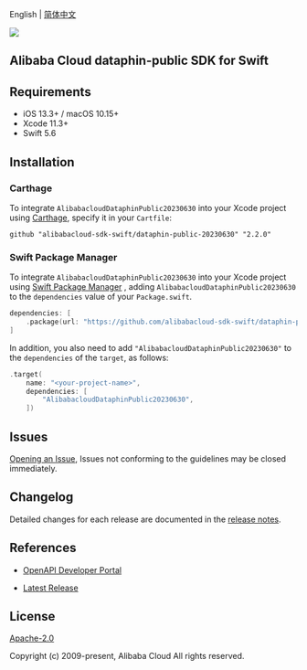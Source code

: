 English | [简体中文](README-CN.md)

![](https://aliyunsdk-pages.alicdn.com/icons/AlibabaCloud.svg)

## Alibaba Cloud dataphin-public SDK for Swift

## Requirements

- iOS 13.3+ / macOS 10.15+
- Xcode 11.3+
- Swift 5.6

## Installation

### Carthage

To integrate `AlibabacloudDataphinPublic20230630` into your Xcode project using [Carthage](https://github.com/Carthage/Carthage), specify it in your `Cartfile`:

```ogdl
github "alibabacloud-sdk-swift/dataphin-public-20230630" "2.2.0"
```

### Swift Package Manager

To integrate `AlibabacloudDataphinPublic20230630` into your Xcode project using [Swift Package Manager](https://swift.org/package-manager/) , adding `AlibabacloudDataphinPublic20230630` to the `dependencies` value of your `Package.swift`.

```swift
dependencies: [
    .package(url: "https://github.com/alibabacloud-sdk-swift/dataphin-public-20230630.git", from: "2.2.0")
]
```

In addition, you also need to add `"AlibabacloudDataphinPublic20230630"` to the `dependencies` of the `target`, as follows:

```swift
.target(
    name: "<your-project-name>",
    dependencies: [
        "AlibabacloudDataphinPublic20230630",
    ])
```

## Issues

[Opening an Issue](https://github.com/alibabacloud-sdk-swift/dataphin-public-20230630/issues/new), Issues not conforming to the guidelines may be closed immediately.

## Changelog

Detailed changes for each release are documented in the [release notes](./ChangeLog.txt).

## References

* [OpenAPI Developer Portal](https://next.api.alibabacloud.com/home)
- [Latest Release](https://github.com/alibabacloud-sdk-swift/dataphin-public-20230630)

## License

[Apache-2.0](http://www.apache.org/licenses/LICENSE-2.0)

Copyright (c) 2009-present, Alibaba Cloud All rights reserved.
